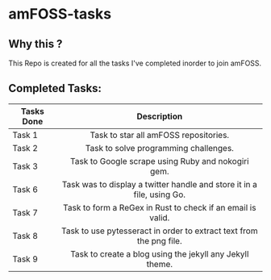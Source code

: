 # amFOSS-tasks
## Why this ?
This Repo is created for all the tasks I've completed inorder to join amFOSS.

## Completed Tasks:
| Tasks Done    | Description                                                            |
| ------------- |:----------------------------------------------------------------------:|
| Task 1        | Task to star all amFOSS repositories.                                  |
| Task 2        | Task to solve programming challenges.                                  |
| Task 3        | Task to Google scrape using Ruby and nokogiri gem.                     |
| Task 6        | Task was to display a twitter handle and store it in a file, using Go. |
| Task 7        | Task to form a ReGex in Rust to check if an email is valid.            | 
| Task 8        | Task to use pytesseract in order to extract text from the png file.    |
| Task 9        | Task to create a blog using the jekyll any Jekyll theme.               |


